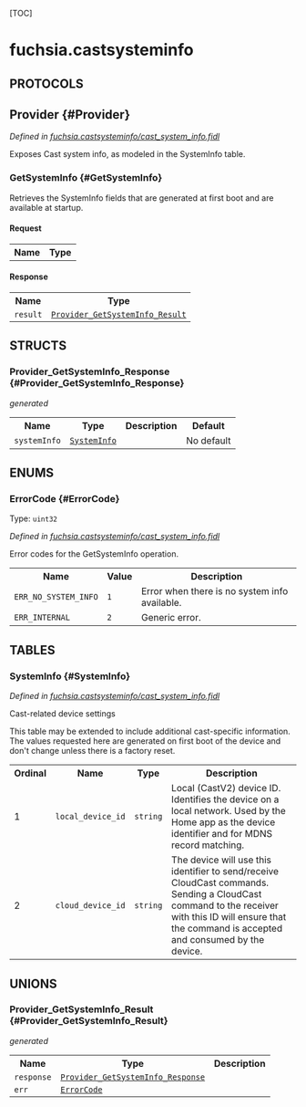 [TOC]

# fuchsia.castsysteminfo


## **PROTOCOLS**

## Provider {#Provider}
*Defined in [fuchsia.castsysteminfo/cast_system_info.fidl](https://fuchsia.googlesource.com/fuchsia/+/master/sdk/fidl/fuchsia.castsysteminfo/cast_system_info.fidl#32)*

 Exposes Cast system info, as modeled in the SystemInfo table.

### GetSystemInfo {#GetSystemInfo}

 Retrieves the SystemInfo fields that are generated at first boot and are
 available at startup.

#### Request
<table>
    <tr><th>Name</th><th>Type</th></tr>
    </table>


#### Response
<table>
    <tr><th>Name</th><th>Type</th></tr>
    <tr>
            <td><code>result</code></td>
            <td>
                <code><a class='link' href='#Provider_GetSystemInfo_Result'>Provider_GetSystemInfo_Result</a></code>
            </td>
        </tr></table>



## **STRUCTS**

### Provider_GetSystemInfo_Response {#Provider_GetSystemInfo_Response}
*generated*





<table>
    <tr><th>Name</th><th>Type</th><th>Description</th><th>Default</th></tr><tr>
            <td><code>systemInfo</code></td>
            <td>
                <code><a class='link' href='#SystemInfo'>SystemInfo</a></code>
            </td>
            <td></td>
            <td>No default</td>
        </tr>
</table>



## **ENUMS**

### ErrorCode {#ErrorCode}
Type: <code>uint32</code>

*Defined in [fuchsia.castsysteminfo/cast_system_info.fidl](https://fuchsia.googlesource.com/fuchsia/+/master/sdk/fidl/fuchsia.castsysteminfo/cast_system_info.fidl#8)*

 Error codes for the GetSystemInfo operation.


<table>
    <tr><th>Name</th><th>Value</th><th>Description</th></tr><tr>
            <td><code>ERR_NO_SYSTEM_INFO</code></td>
            <td><code>1</code></td>
            <td> Error when there is no system info available.
</td>
        </tr><tr>
            <td><code>ERR_INTERNAL</code></td>
            <td><code>2</code></td>
            <td> Generic error.
</td>
        </tr></table>



## **TABLES**

### SystemInfo {#SystemInfo}


*Defined in [fuchsia.castsysteminfo/cast_system_info.fidl](https://fuchsia.googlesource.com/fuchsia/+/master/sdk/fidl/fuchsia.castsysteminfo/cast_system_info.fidl#20)*

 Cast-related device settings

 This table may be extended to include additional cast-specific information.
 The values requested here are generated on first boot of the device and
 don't change unless there is a factory reset.


<table>
    <tr><th>Ordinal</th><th>Name</th><th>Type</th><th>Description</th></tr>
    <tr>
            <td>1</td>
            <td><code>local_device_id</code></td>
            <td>
                <code>string</code>
            </td>
            <td> Local (CastV2) device ID. Identifies the device on a local network.
 Used by the Home app as the device identifier and for MDNS record matching.
</td>
        </tr><tr>
            <td>2</td>
            <td><code>cloud_device_id</code></td>
            <td>
                <code>string</code>
            </td>
            <td> The device will use this identifier to send/receive CloudCast commands.
 Sending a CloudCast command to the receiver with this ID will ensure that
 the command is accepted and consumed by the device.
</td>
        </tr></table>



## **UNIONS**

### Provider_GetSystemInfo_Result {#Provider_GetSystemInfo_Result}
*generated*


<table>
    <tr><th>Name</th><th>Type</th><th>Description</th></tr><tr>
            <td><code>response</code></td>
            <td>
                <code><a class='link' href='#Provider_GetSystemInfo_Response'>Provider_GetSystemInfo_Response</a></code>
            </td>
            <td></td>
        </tr><tr>
            <td><code>err</code></td>
            <td>
                <code><a class='link' href='#ErrorCode'>ErrorCode</a></code>
            </td>
            <td></td>
        </tr></table>








